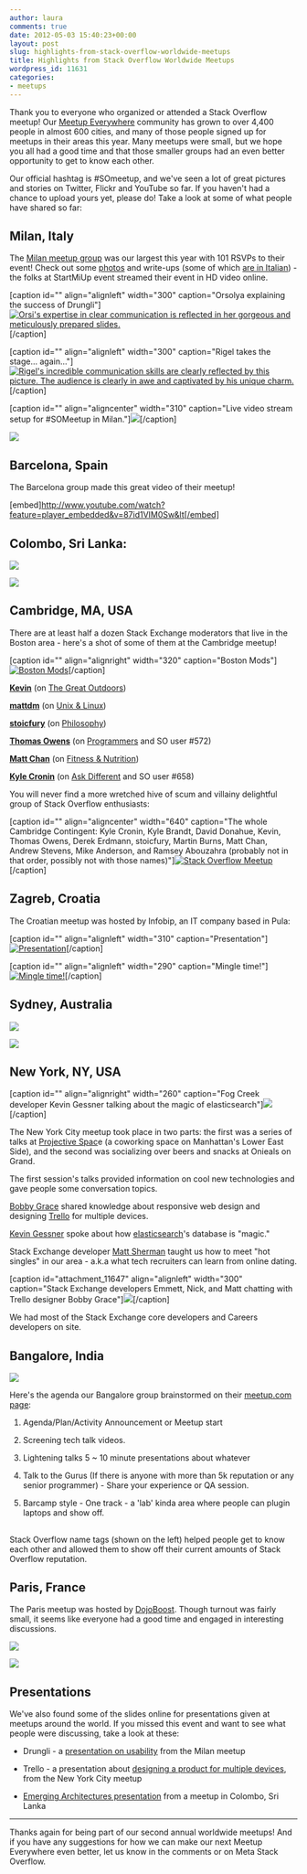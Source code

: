 ```yaml
---
author: laura
comments: true
date: 2012-05-03 15:40:23+00:00
layout: post
slug: highlights-from-stack-overflow-worldwide-meetups
title: Highlights from Stack Overflow Worldwide Meetups
wordpress_id: 11631
categories:
- meetups
---
```


Thank you to everyone who organized or attended a Stack Overflow meetup! Our [Meetup Everywher](http://www.meetup.com/stackoverflow/)[e](http://www.meetup.com/stackoverflow/) community has grown to over 4,400 people in almost 600 cities, and many of those people signed up for meetups in their areas this year. Many meetups were small, but we hope you all had a good time and that those smaller groups had an even better opportunity to get to know each other.

Our official hashtag is #SOmeetup, and we've seen a lot of great pictures and stories on Twitter, Flickr and YouTube so far. If you haven't had a chance to upload yours yet, please do! Take a look at some of what people have shared so far:




## Milan, Italy


The [Milan meetup group](http://www.meetup.com/stackoverflow/Milano-IT/) was our largest this year with 101 RSVPs to their event! Check out some [photos](http://www.flickr.com/photos/77777646@N06/sets/72157629570077588/) and write-ups (some of which [are in Italian](http://darthpelo.tumblr.com/post/22041019085)) - the folks at StartMiUp event streamed their event in HD video online.

[caption id="" align="alignleft" width="300" caption="Orsolya explaining the success of Drungli"][![Orsi's expertise in clear communication is reflected in her gorgeous and meticulously prepared slides.](http://farm8.staticflickr.com/7233/6982707524_ec9829b044_n.jpg)](http://www.flickr.com/photos/77777646@N06/6982707524/)[/caption]

[caption id="" align="alignleft" width="300" caption="Rigel takes the stage... again..."][![Rigel's incredible communication skills are clearly reflected by this picture. The audience is clearly in awe and captivated by his unique charm.](http://farm8.staticflickr.com/7192/7128796901_13d0569497_n.jpg)](http://www.flickr.com/photos/77777646@N06/7128796901/)[/caption]





[caption id="" align="aligncenter" width="310" caption="Live video stream setup for #SOMeetup in Milan."][![](http://farm9.staticflickr.com/8160/6974917970_c297232a1e_n.jpg)](http://www.flickr.com/photos/86789344@N00/6974917970/)[/caption]

[![](http://blog.stackoverflow.com/wp-content/uploads/SOmeetup_Milan.png)](http://blog.stackoverflow.com/wp-content/uploads/SOmeetup_Milan.png)




## Barcelona, Spain


The Barcelona group made this great video of their meetup!


[embed]http://www.youtube.com/watch?feature=player_embedded&v=87id1VIM0Sw&lt[/embed]





## Colombo, Sri Lanka:


[![](http://blog.stackoverflow.com/wp-content/uploads/SriLanka_meetup.png)](https://twitter.com/#!/shiranGinige/status/196942683816738816)

[![](http://blog.stackoverflow.com/wp-content/uploads/SriLanka_meetup2.png)](https://twitter.com/#!/Thush/status/196980479445041156)




## Cambridge, MA, USA


There are at least half a dozen Stack Exchange moderators that live in the Boston area - here's a shot of some of them at the Cambridge meetup!

[caption id="" align="alignright" width="320" caption="Boston Mods"][![Boston Mods](http://farm9.staticflickr.com/8018/6977336704_e29e3c488d_n.jpg)](http://www.flickr.com/photos/eggplant/6977336704/)[/caption]



**[Kevin](http://outdoors.stackexchange.com/users/18/kevin)** (on [The Great Outdoors](http://outdoors.stackexchange.com/))

**[mattdm](http://unix.stackexchange.com/users/2511/mattdm)** (on [Unix & Linux](http://unix.stackexchange.com/))


**[stoicfury](http://philosophy.stackexchange.com/users/514/stoicfury)** (on [Philosophy](http://philosophy.stackexchange.com/))




**[Thomas Owens](http://programmers.stackexchange.com/users/4/thomas-owens)** (on [Programmers](http://programmers.stackexchange.com/) and SO user #572)


**[ Matt Chan](http://fitness.stackexchange.com/users/241/matt-chan)** (on [Fitness & Nutrition](http://fitness.stackexchange.com/))

**[Kyle Cronin](http://apple.stackexchange.com/users/13/kyle-cronin)** (on [Ask Different](http://apple.stackexchange.com/) and SO user #658)





You will never find a more wretched hive of scum and villainy delightful group of Stack Overflow enthusiasts:

[caption id="" align="aligncenter" width="640" caption="The whole Cambridge Contingent: Kyle Cronin, Kyle Brandt, David Donahue, Kevin, Thomas Owens, Derek Erdmann, stoicfury, Martin Burns, Matt Chan, Andrew Stevens, Mike Anderson, and Ramsey Abouzahra (probably not in that order, possibly not with those names)"][![Stack Overflow Meetup](http://farm9.staticflickr.com/8027/7123413693_9009cd53c5_z.jpg)](http://www.flickr.com/photos/eggplant/7123413693/)[/caption]




## Zagreb, Croatia


The Croatian meetup was hosted by Infobip, an IT company based in Pula:

[caption id="" align="alignleft" width="310" caption="Presentation"][![Presentation](http://farm9.staticflickr.com/8153/7123803651_66835230ce_n.jpg)](http://www.flickr.com/photos/someetupinfobip/7123803651/)[/caption]

[caption id="" align="alignleft" width="290" caption="Mingle time!"][![Mingle time!](http://i.stack.imgur.com/048Pl.png)](http://www.flickr.com/photos/someetupinfobip/7123809925/)[/caption]






## Sydney, Australia




[![](http://blog.stackoverflow.com/wp-content/uploads/Sydney-lightning-talk1.png)](https://twitter.com/#!/samsaffron/status/197132086312845313)

[![](http://blog.stackoverflow.com/wp-content/uploads/Sydney_meetup.png)](https://twitter.com/#!/Meligy/status/196919801367638016)




## New York, NY, USA


[caption id="" align="alignright" width="260" caption="Fog Creek developer Kevin Gessner talking about the magic of elasticsearch"][![](http://blog.stackoverflow.com/wp-content/uploads/IMG_2418-200x300.jpg)](http://i.imgur.com/zlB0Q.jpg)[/caption]

The New York City meetup took place in two parts: the first was a series of talks at [Projective Spac](http://www.projective.co/)e (a coworking space on Manhattan's Lower East Side), and the second was socializing over beers and snacks at Onieals on Grand.

The first session's talks provided information on cool new technologies and gave people some conversation topics.

[Bobby Grace](https://twitter.com/#!/bobbygrace) shared knowledge about responsive web design and designing [Trello](https://trello.com/) for multiple devices.

[Kevin Gessner](http://kevingessner.com/) spoke about how [elasticsearch](http://www.elasticsearch.org/)'s database is "magic."

Stack Exchange developer [Matt Sherman](http://stackoverflow.com/users/70613/matt-sherman) taught us how to meet "hot singles" in our area - a.k.a what tech recruiters can learn from online dating.

[caption id="attachment_11647" align="alignleft" width="300" caption="Stack Exchange developers Emmett, Nick, and Matt chatting with Trello designer Bobby Grace"][![](http://blog.stackoverflow.com/wp-content/uploads/IMG_2427-300x200.jpg)](http://i.imgur.com/T8Elb.jpg)[/caption]


We had most of the Stack Exchange core developers and Careers developers on site.








## Bangalore, India




[![](http://blog.stackoverflow.com/wp-content/uploads/SOmeetup_Bangalore-246x300.png)](https://twitter.com/#!/abkolan/status/196484634891141121)

Here's the agenda our Bangalore group brainstormed on their [meetup.com page](http://www.meetup.com/stackoverflow/Bangalore-IN/654972/):

1. Agenda/Plan/Activity Announcement or Meetup start

2. Screening tech talk videos.

3. Lightening talks 5 ~ 10 minute presentations about whatever

4. Talk to the Gurus (If there is anyone with more than 5k reputation or any senior programmer) - Share your experience or QA session.

5. Barcamp style - One track - a 'lab' kinda area where people can plugin laptops and show off.


## 


Stack Overflow name tags (shown on the left) helped people get to know each other and allowed them to show off their current amounts of Stack Overflow reputation.


## 




## 




## Paris, France


The Paris meetup was hosted by [DojoBoost](http://www.dojoboost.com/). Though turnout was fairly small, it seems like everyone had a good time and engaged in interesting discussions.


[![](http://blog.stackoverflow.com/wp-content/uploads/SOmeetup_Paris3.png)](https://plus.google.com/106661248019508703534/posts/itv2jPmLiYq)




[![](http://blog.stackoverflow.com/wp-content/uploads/SOmeetup_Paris2-271x300.png)](https://twitter.com/#!/amokranechentir/status/196294434063781888)





## Presentations


We've also found some of the slides online for presentations given at meetups around the world. If you missed this event and want to see what people were discussing, take a look at these:



	
  * Drungli - a [presentation on usability](http://issuu.com/drungli/docs/drungli_stackoverflow) from the Milan meetup

	
  * Trello - a presentation about [designing a product for multiple devices](http://blog.fogcreek.com/trello-for-multiple-devices-slides-edition/), from the New York City meetup

	
  * [Emerging Architectures presentation](http://ruwandotnet.wordpress.com/2012/04/30/my-presentation-at-stack-overflow-meetup-in-sri-lanka-2/) from a meetup in Colombo, Sri Lanka





* * *



Thanks again for being part of our second annual worldwide meetups! And if you have any suggestions for how we can make our next Meetup Everywhere even better, let us know in the comments or on Meta Stack Overflow.
